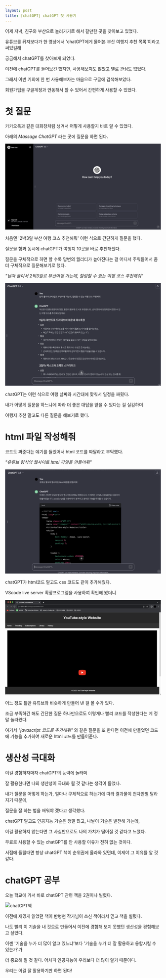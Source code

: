 ```yaml
---
layout: post
title: ⌈chatGPT⌋ chatGPT 첫 사용기
---
```


어제 저녁, 친구와 부산으로 놀러가기로 해서 갈만한 곳을 찾아보고 있었다.

유튜브를 뒤져보다가 한 영상에서 'chatGPT에게 물어본 부산 여행지 추천 목록'이라고 써있길래

궁금해서 chatGPT를 찾아보게 되었다.

이전에 chatGPT를 들어보긴 했지만, 사용해보지도 않았고 별로 관심도 없었다.

그래서 이번 기회에 한 번 사용해보자는 마음으로 구글에 검색해보았다.

회원가입을 구글계정과 연동해서 할 수 있어서 간편하게 사용할 수 있었다.

# 첫 질문

카카오톡과 같은 대화창처럼 생겨서 어떻게 사용할지 바로 알 수 있었다. 

아래의 *Massage ChatGPT* 라는 곳에 질문을 하면 된다.

![chatGPT](/images/12_04_chatGPT/chatGPT.png)

처음엔 '2박3일 부산 여행 코스 추천해줘' 이런 식으로 간단하게 질문을 했다.

질문을 함과 동시에 chatGPT가 여행지 10곳을 바로 추천해줬다.

질문을 구체적으로 하면 할 수록 답변의 퀄리티가 높아진다는 걸 어디서 주워들어서 좀 더 구체적으로 질문해보기로 했다.

*"남자 둘이서 2박3일로 부산여행 가는데, 힐링할 수 있는 여행 코스 추천해줘"*

![구체적인 질문](/images/12_04_chatGPT/chatGPT구체적.png)

chatGPT는 이런 식으로 여행 날짜와 시간대에 맞춰서 일정을 짜줬다.

내가 어떻게 질문을 하느냐에 따라 더 좋은 대답을 얻을 수 있다는 걸 실감하며

여행지 추천 말고도 다른 질문을 해보기로 했다.

# html 파일 작성해줘

코드도 짜준다는 얘기를 들었어서 html 코드를 짜달라고 부탁했다.

*"유튜브 형식의 웹사이트 html 파일을 만들어줘"*

![html파일](/images/12_04_chatGPT/chatGPT_html파일.png)

chatGPT가 html코드 말고도 css 코드도 같이 추가해줬다.

VScode live server 확장프로그램을 사용하여 확인해 봤더니

![chatGPT_youtube](/images/12_04_chatGPT/chatGPT_youtube.png)

어느 정도 틀만 유튜브와 비슷하게 만들어 낸 걸 볼 수가 있다.

조금 부족하긴 해도 간단한 질문 하나만으로도 이렇게나 빨리 코드를 작성한다는 게 정말 놀라웠다.

여기서 *"javascript 코드를 추가해줘"* 와 같은 질문을 또 한다면 이전에 만들었던 코드에 기능을 추가하여 새로운 html 코드를 만들어준다.

# 생산성 극대화

이걸 경험하자마자 chatGPT의 능력에 놀라며

잘 활용한다면 나의 생산성이 극대화 될 것 같다는 생각이 들었다.

내가 질문을 어떻게 하는가, 얼마나 구체적으로 하는가에 따라 결과물이 천차만별 달라지기 때문에,

질문을 잘 하는 법을 배워야 겠다고 생각했다.

chatGPT 말고도 인공지능 기술은 정말 많고, 나날이 기술은 발전해 가는데,

이걸 활용하지 않는다면 그 사실만으로도 나의 가치가 떨어질 것 같다고 느꼈다.

무료로 사용할 수 있는 chatGPT를 안 사용할 이유가 전혀 없는 것이다.

서점에 들릴때면 항상 chatGPT 책이 순위권에 올라와 있던데, 이제야 그 이유를 알 것 같다.

# chatGPT 공부

오늘 학교에 가서 바로 chatGPT 관련 책을 2권이나 빌렸다.

![chatCPT책](/images/12_04_chatGPT/chatGPT책.jpeg)

이전에 재밌게 읽었던 책이 반병현 작가님이 쓰신 책이라서 믿고 책을 빌렸다.

나도 빨리 이 기술을 내 것으로 만들어서 이전에 경험해 보지 못했던 생산성을 경험해보고 싶었다.

이젠 '기술을 누가 더 많이 알고 있느냐'보다 '기술을 누가 더 잘 활용하고 융합시킬 수 있는가'가 

더 중요해 질 것 같다. 어차피 인공지능이 우리보다 더 많이 알기 때문이다.

우리는 이걸 잘 활용하기만 하면 된다! 

